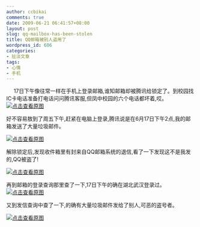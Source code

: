 ```yaml
---
author: ccbikai
comments: true
date: 2009-06-21 06:41:57+08:00
layout: post
slug: qq-mailbox-has-been-stolen
title: QQ邮箱被别人盗用了
wordpress_id: 606
categories:
- 扯淡文章
tags:
- 心情
- 手机
---
```




     17日下午像往常一样在手机上登录邮箱,谁知邮箱却被腾讯给锁定了。到校园找IC卡电话准备打电话问问腾讯客服,但凤中校园的六个电话都坏着,哎。<!-- more -->
[![点击查看原图](http://ww2.sinaimg.cn/large/a74e55b4jw1e495thnkq9j206o08w74p.jpg)](http://ww2.sinaimg.cn/large/a74e55b4jw1e495thnkq9j206o08w74p.jpg)

好不容易敖到了周五下午,赶紧在电脑上登录,腾讯说是在6月17日下午2点,我的邮箱发送了大量垃圾邮件。

[![点击查看原图](http://ww4.sinaimg.cn/large/bfadf3bejw1e495ty3uohj20jr08gdgx.jpg)](http://ww4.sinaimg.cn/large/bfadf3bejw1e495ty3uohj20jr08gdgx.jpg)

解除锁定后,发现收件箱里有封来自QQ邮箱系统的退信,看了一下发现这不是我发的,QQ被盗了!

[![点击查看原图](http://ww3.sinaimg.cn/large/a74ecc4cjw1e495updkkxj20k20h841p.jpg)](http://ww3.sinaimg.cn/large/a74ecc4cjw1e495updkkxj20k20h841p.jpg)

再到邮箱的登录查询那里查了一下,17日下午的确在湖北武汉登录过。[![点击查看原图](http://ww2.sinaimg.cn/large/a74eed94jw1e495vb05mlj20gl00u3yf.jpg)](http://ww2.sinaimg.cn/large/a74eed94jw1e495vb05mlj20gl00u3yf.jpg)

又到发信查询中查了一下,的确有大量垃圾邮件发给了别人,可恶的盗号者。

[![点击查看原图](http://ww4.sinaimg.cn/large/a74e55b4jw1e495vvafxnj20jr0dzn0c.jpg)](http://ww4.sinaimg.cn/large/a74e55b4jw1e495vvafxnj20jr0dzn0c.jpg)


